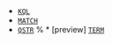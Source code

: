 * [`KQL`](../../functions-operators/search-functions.md#esql-kql)
* [`MATCH`](../../functions-operators/search-functions.md#esql-match)
* [`QSTR`](../../functions-operators/search-functions.md#esql-qstr)
% * [preview] [`TERM`](../../functions-operators/search-functions.md#esql-term)
